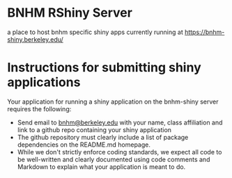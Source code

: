 # BNHM RShiny Server
a place to host bnhm specific shiny apps currently running at https://bnhm-shiny.berkeley.edu/

# Instructions for submitting shiny applications

Your application for running a shiny application on the bnhm-shiny server requires the following:
  * Send email to bnhm@berkeley.edu with your name, class affiliation and link to a github repo containing your shiny application
  * The github repository must clearly include a list of package dependencies on the README.md homepage.
  * While we don't strictly enforce coding standards, we expect all code to be well-written and clearly documented using code comments and Markdown to explain what your application is meant to do.


